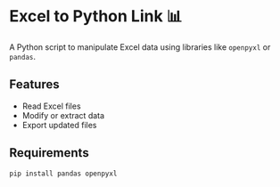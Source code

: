 # Excel to Python Link 📊

A Python script to manipulate Excel data using libraries like `openpyxl` or `pandas`.

## Features
- Read Excel files
- Modify or extract data
- Export updated files

## Requirements
```bash
pip install pandas openpyxl
